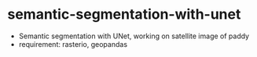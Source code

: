 # semantic-segmentation-with-unet
* Semantic segmentation with UNet, working on satellite image of paddy
* requirement: rasterio, geopandas
